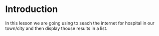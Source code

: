 
# Introduction

In this lesson we are going using to seach the internet for hospital in our town/city and then display thouse results in a list.<br>
